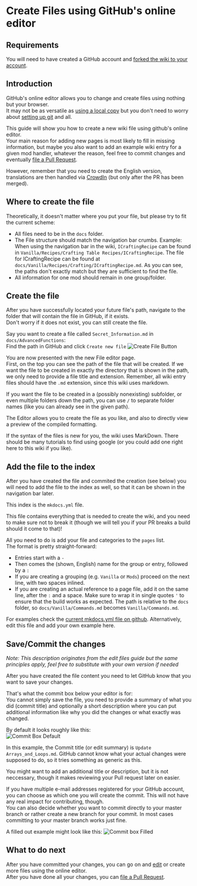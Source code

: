 # Create Files using GitHub's online editor

## Requirements
You will need to have created a GitHub account and [forked the wiki to your account](/Contribute/SetupGithub).  


## Introduction
GitHub's online editor allows you to change and create files using nothing but your browser.  
It may not be as versatile as [using a local copy](/Contribute/LocalClone/CreateCommit/) but you don't need to worry about [setting up git](/Contribute/LocalClone/InstallingGit/) and all.

This guide will show you how to create a new wiki file using github's online editor.  
Your main reason for adding new pages is most likely to fill in missing information, but maybe you also want to add an example wiki entry for a given mod handler, whatever the reason, feel free to commit changes and eventually [file a Pull Request](/Contribute/PullRequest).  

However, remember that you need to create the English version, translations are then handled via [CrowdIn](https://crowdin.com/project/crafttweaker-documentation/) (but only after the PR has been merged).


## Where to create the file
Theoretically, it doesn't matter where you put your file, but please try to fit the current scheme:

- All files need to be in the `docs` folder.
- The File structure should match the navigation bar crumbs. Example: When using the navigation bar in the wiki, `ICraftingRecipe` can be found in `Vanilla/Recipes/Crafting Table Recipes/ICraftingRecipe`. The file for ICraftingRecipe can be found at `docs/Vanilla/Recipes/Crafting/ICraftingRecipe.md`. As you can see, the paths don't exactly match but they are sufficient to find the file.
- All information for one mod should remain in one group/folder.


## Create the file
After you have successfully located your future file's path, navigate to the folder that will contain the file in GitHub, if it exists.  
Don't worry if it does not exist, you can still create the file.

Say you want to create a file called `Secret_Information.md` in `docs/AdvancedFunctions`:  
Find the path in GitHub and click `Create new file`
![Create File Button](/Contribute/assets/OnlineEditor_CreateFileButton.png)

You are now presented with the new File editor page.  
First, on the top you can see the path of the file that will be created. If we want the file to be created in exactly the directory that is shown in the path, we only need to provide a file title and extension. Remember, all wiki entry files should have the `.md` extension, since this wiki uses markdown.  

If you want the file to be created in a (possibly nonexisting) subfolder, or even multiple folders down the path, you can use `/` to separate folder names (like you can already see in the given path).

The Editor allows you to create the file as you like, and also to directly view a preview of the compiled formatting.

If the syntax of the files is new for you, the wiki uses MarkDown. There should be many tutorials to find using google (or you could add one right here to this wiki if you like).  

## Add the file to the index
After you have created the file and commited the creation (see below) you will need to add the file to the index as well, so that it can be shown in the navigation bar later.  

This index is the `mkdocs.yml` file.  

This file contains everything that is needed to create the wiki, and you need to make sure not to break it (though we will tell you if your PR breaks a build should it come to that)!  

All you need to do is add your file and categories to the `pages` list.  
The format is pretty straight-forward:

- Entries start with a `-`
- Then comes the (shown, English) name for the group or entry, followed by a `:`
- If you are creating a grouping (e.g. `Vanilla` or `Mods`) proceed on the next line, with two spaces inlined.
- If you are creating an actual reference to a page file, add it on the same line, after the `:` and a space. Make sure to wrap it in single quotes `'` to ensure that the build works as expected. The path is relative to the `docs` folder, so `docs/Vanilla/Commands.md` becomes `Vanilla/Commands.md`.

For examples check the [current mkdocs.yml file on github](https://github.com/CraftTweaker/CraftTweaker-Documentation/blob/master/mkdocs.yml). Alternatively, edit this file and add your own example here.

## Save/Commit the changes
*Note: This description originates from the edit files guide but the same principles apply, feel free to substitute with your own version if needed*

After you have created the file content you need to let GitHub know that you want to save your changes.  

That's what the commit box below your editor is for:  
You cannot simply save the file, you need to provide a summary of what you did (commit title) and optionally a short description where you can put additional information like why you did the changes or what exactly was changed.

By default it looks roughly like this:  
![Commit Box Default](/Contribute/assets/OnlineEditor_CommitBox_Default.png)

In this example, the Commit title (or edit summary) is `Update Arrays_and_Loops.md`. GitHub cannot know what your actual changes were supposed to do, so it tries something as generic as this.

You might want to add an additional title or description, but it is not neccessary, though it makes reviewing your Pull request later on easier.


If you have multiple e-mail addresses registered for your GitHub account, you can choose as which one you will create the commit. This will not have any real impact for contributing, though.  
You can also decide whether you want to commit directly to your master branch or rather create a new branch for your commit. In most cases committing to your master branch works just fine.

A filled out example might look like this:
![Commit box Filled](/Contribute/assets/OnlineEditor_CommitBox_Filled.png)


## What to do next
After you have committed your changes, you can go on and [edit](/Contribute/OnlineEditor_Edit) or create more files using the online editor.  
After you have done all your changes, you can [file a Pull Request](/Contribute/PullRequest).
